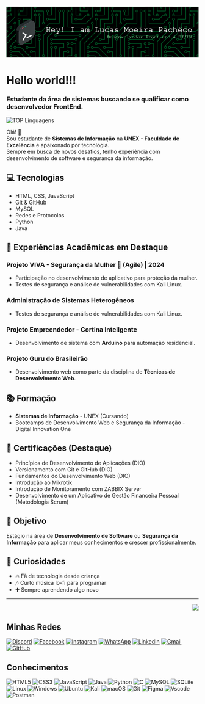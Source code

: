 ![Header](github-header-image.png)

#  Hello world!!!

### Estudante da área de sistemas buscando se qualificar como desenvolvedor FrontEnd.

![TOP Linguagens](https://github-readme-stats.vercel.app/api/top-langs/?username=lucaslmp2&layout=compact&theme=dracula)

Olá! 👋  
Sou estudante de **Sistemas de Informação** na **UNEX - Faculdade de Excelência** e apaixonado por tecnologia.  
Sempre em busca de novos desafios, tenho experiência com desenvolvimento de software e segurança da informação.

## 💻 Tecnologias
- HTML, CSS, JavaScript  
- Git & GitHub  
- MySQL   
- Redes e Protocolos
- Python
- Java

## 🎯 Experiências Acadêmicas em Destaque

### Projeto VIVA - Segurança da Mulher 💪 (Agile) | 2024
- Participação no desenvolvimento de aplicativo para proteção da mulher.
- Testes de segurança e análise de vulnerabilidades com Kali Linux.

### Administração de Sistemas Heterogêneos
- Testes de segurança e análise de vulnerabilidades com Kali Linux.

### Projeto Empreendedor - Cortina Inteligente
- Desenvolvimento de sistema com **Arduino** para automação residencial.

### Projeto Guru do Brasileirão
- Desenvolvimento web como parte da disciplina de **Técnicas de Desenvolvimento Web**.

## 📚 Formação
- **Sistemas de Informação** - UNEX (Cursando)  
- Bootcamps de Desenvolvimento Web e Segurança da Informação - Digital Innovation One  

## 📌 Certificações (Destaque)
- Princípios de Desenvolvimento de Aplicações (DIO)  
- Versionamento com Git e GitHub (DIO)  
- Fundamentos do Desenvolvimento Web (DIO)  
- Introdução ao Mikrotik  
- Introdução de Monitoramento com ZABBIX Server  
- Desenvolvimento de um Aplicativo de Gestão Financeira Pessoal (Metodologia Scrum)  

## 🚀 Objetivo
Estágio na área de **Desenvolvimento de Software** ou **Segurança da Informação** para aplicar meus conhecimentos e crescer profissionalmente.

## 🎯 Curiosidades
- 🔥 Fã de tecnologia desde criança  
- 🎶 Curto música lo-fi para programar  
- ➕ Sempre aprendendo algo novo  

---


</div>
&nbsp;
<a href="#">
  <img align="right" src="https://komarev.com/ghpvc/?username=lucaslmp2&style=flat-square" height="25" />
</a>

## Minhas Redes
[![Discord](https://img.shields.io/badge/Discord-7289DA?style=for-the-badge&logo=discord&logoColor=white)](https://discord.com/channels/lucaslmp2/)
[![Facebook](https://img.shields.io/badge/Facebook-1877F2?style=for-the-badge&logo=facebook&logoColor=white)](https://www.facebook.com/lucas201951/)
[![Instagram](https://img.shields.io/badge/-Instagram-%23E4405F?style=for-the-badge&logo=instagram&logoColor=white)](https://www.instagram.com/lucasmoreirapacheco_/)
[![WhatsApp](https://img.shields.io/badge/WhatsApp-25D366?style=for-the-badge&logo=whatsapp&logoColor=white)](https://wa.me/5573988716897)
[![LinkedIn](https://img.shields.io/badge/LinkedIn-0077B5?style=for-the-badge&logo=linkedin&logoColor=white)](https://www.linkedin.com/in/lucas-moreira-pacheco-32537620b/)
[![Gmail](https://img.shields.io/badge/Gmail-333333?style=for-the-badge&logo=gmail&logoColor=red)](mailto:lucaspachecolp2@gmail.com)
[![GitHub](https://img.shields.io/badge/GitHub-100000?style=for-the-badge&logo=github&logoColor=white)](https://github.com/lucaslmp2)

## Conhecimentos 
![HTML5](https://img.shields.io/badge/HTML5-E34F26?style=for-the-badge&logo=html5&logoColor=white)
![CSS3](https://img.shields.io/badge/CSS3-1572B6?style=for-the-badge&logo=css3&logoColor=white)
![JavaScript](https://img.shields.io/badge/JavaScript-F7DF1E?style=for-the-badge&logo=javascript&logoColor=black)
![Java](https://img.shields.io/badge/java-%23ED8B00.svg?style=for-the-badge&logo=openjdk&logoColor=white)
![Python](https://img.shields.io/badge/python-3670A0?style=for-the-badge&logo=python&logoColor=ffdd54)
![C](https://img.shields.io/badge/C-00599C?style=for-the-badge&logo=c&logoColor=white)
![MySQL](https://img.shields.io/badge/MySQL-00000F?style=for-the-badge&logo=mysql&logoColor=white)
![SQLite](https://img.shields.io/badge/SQLite-000?style=for-the-badge&logo=sqlite&logoColor=07405E)
![Linux](https://img.shields.io/badge/Linux-000?style=for-the-badge&logo=linux&logoColor=FCC624)
![Windows](https://img.shields.io/badge/Windows-000?style=for-the-badge&logo=windows&logoColor=2CA5E0)
![Ubuntu](https://img.shields.io/badge/Ubuntu-35495E?style=for-the-badge&logo=ubuntu&logoColor=2CA5E0)
![Kali](https://img.shields.io/badge/Kali-268BEE?style=for-the-badge&logo=kalilinux&logoColor=white)
![macOS](https://img.shields.io/badge/mac%20os-000000?style=for-the-badge&logo=macos&logoColor=F0F0F0)
![Git](https://img.shields.io/badge/GIT-E44C30?style=for-the-badge&logo=git&logoColor=white)
![Figma](https://img.shields.io/badge/Figma-696969?style=for-the-badge&logo=figma&logoColor=figma)
![Vscode](https://img.shields.io/badge/Vscode-007ACC?style=for-the-badge&logo=visual-studio-code&logoColor=white)
![Postman](https://img.shields.io/badge/Postman-FF6C37.svg?style=for-the-badge&logo=Postman&logoColor=white)
